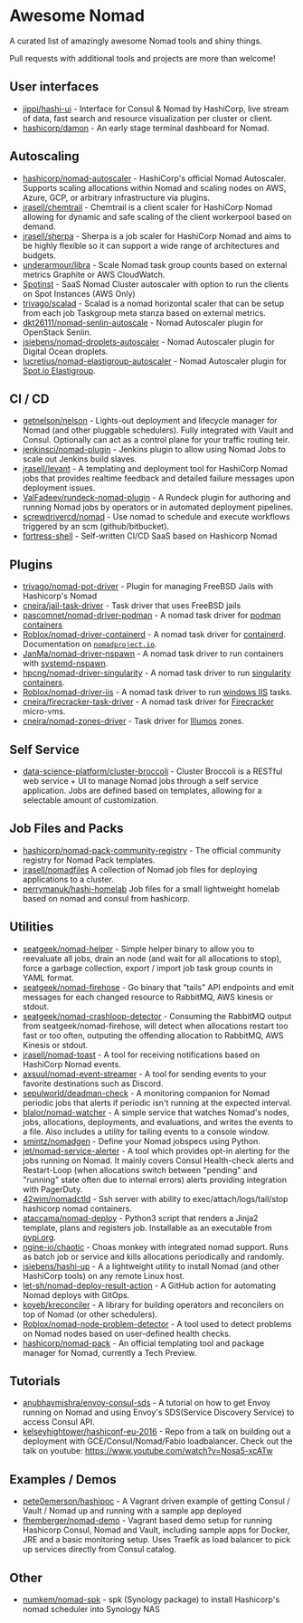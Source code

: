 # Awesome Nomad

A curated list of amazingly awesome Nomad tools and shiny things.

Pull requests with additional tools and projects are more than welcome!

## User interfaces

- [jippi/hashi-ui](https://github.com/jippi/hashi-ui) - Interface for Consul & Nomad by HashiCorp, live stream of data, fast search and resource visualization per cluster or client.
- [hashicorp/damon](https://github.com/hashicorp/damon) - An early stage terminal dashboard for Nomad.

## Autoscaling

- [hashicorp/nomad-autoscaler](https://github.com/hashicorp/nomad-autoscaler/) - HashiCorp's official Nomad Autoscaler. Supports scaling allocations within Nomad and scaling nodes on AWS, Azure, GCP, or arbitrary infrastructure via plugins.
- [jrasell/chemtrail](https://github.com/jrasell/chemtrail) - Chemtrail is a client scaler for HashiCorp Nomad allowing for dynamic and safe scaling of the client workerpool based on demand.
- [jrasell/sherpa](https://github.com/jrasell/sherpa) - Sherpa is a job scaler for HashiCorp Nomad and aims to be highly flexible so it can support a wide range of architectures and budgets.
- [underarmour/libra](https://github.com/underarmour/libra) - Scale Nomad task group counts based on external metrics Graphite or AWS CloudWatch.
- [Spotinst](https://help.spotinst.com/hc/en-us/articles/115005038289-Nomad-Container-Management-) - SaaS Nomad Cluster autoscaler with option to run the clients on Spot Instances (AWS Only)
- [trivago/scalad](https://github.com/trivago/scalad) - Scalad is a nomad horizontal scaler that can be setup from each job Taskgroup meta stanza based on external metrics.
- [dkt26111/nomad-senlin-autoscale](https://github.com/dkt26111/nomad-senlin-autoscaler) - Nomad Autoscaler plugin for OpenStack Senlin.
- [jsiebens/nomad-droplets-autoscaler](https://github.com/jsiebens/nomad-droplets-autoscaler) - Nomad Autoscaler plugin for Digital Ocean droplets.
- [lucretius/nomad-elastigroup-autoscaler](https://github.com/lucretius/nomad-elastigroup-autoscaler) - Nomad Autoscaler plugin for [Spot.io Elastigroup](https://spot.io/products/elastigroup/).

## CI / CD

- [getnelson/nelson](https://getnelson.io/) - Lights-out deployment and lifecycle manager for Nomad (and other pluggable schedulers). Fully integrated with Vault and Consul. Optionally can act as a control plane for your traffic routing teir.
- [jenkinsci/nomad-plugin](https://github.com/jenkinsci/nomad-plugin) - Jenkins plugin to allow using Nomad Jobs to scale out Jenkins build slaves.
- [jrasell/levant](https://github.com/jrasell/levant) - A templating and deployment tool for HashiCorp Nomad jobs that provides realtime feedback and detailed failure messages upon deployment issues.
- [ValFadeev/rundeck-nomad-plugin](https://github.com/ValFadeev/rundeck-nomad-plugin) - A Rundeck plugin for authoring and running Nomad jobs by operators or in automated deployment pipelines.
- [screwdrivercd/nomad](http://screwdriver.cd/) - Use nomad to schedule and execute workflows triggered by an scm (github/bitbucket).
- [fortress-shell](https://github.com/fortress-shell/fortress-shell) - Self-written CI/CD SaaS based on Hashicorp Nomad

## Plugins

- [trivago/nomad-pot-driver](https://github.com/trivago/nomad-pot-driver) - Plugin for managing FreeBSD Jails with Hashicorp's Nomad
- [cneira/jail-task-driver](https://github.com/cneira/jail-task-driver) - Task driver that uses FreeBSD jails
- [pascomnet/nomad-driver-podman](https://github.com/pascomnet/nomad-driver-podman) - A nomad task driver for [podman containers](https://podman.io)
- [Roblox/nomad-driver-containerd](https://github.com/Roblox/nomad-driver-containerd) - A nomad task driver for [containerd](https://containerd.io). Documentation on [`nomadproject.io`](https://www.nomadproject.io/docs/drivers/external/containerd).
- [JanMa/nomad-driver-nspawn](https://github.com/JanMa/nomad-driver-nspawn) - A nomad task driver to run containers with [systemd-nspawn](https://www.freedesktop.org/software/systemd/man/systemd-nspawn.html).
- [hpcng/nomad-driver-singularity](https://github.com/hpcng/nomad-driver-singularity) - A nomad task driver to run [singularity containers](https://github.com/sylabs/singularity).
- [Roblox/nomad-driver-iis](https://github.com/Roblox/nomad-driver-iis) - A nomad task driver to run [windows IIS](https://www.iis.net/) tasks.
- [cneira/firecracker-task-driver](https://github.com/cneira/firecracker-task-driver) - A nomad task driver for [Firecracker](https://firecracker-microvm.github.io/) micro-vms.
- [cneira/nomad-zones-driver](https://github.com/cneira/nomad-zones-driver) - Task driver for [Illumos](https://illumos.org/) zones.

## Self Service

- [data-science-platform/cluster-broccoli](https://github.com/data-science-platform/cluster-broccoli) - Cluster Broccoli is a RESTful web service + UI to manage Nomad jobs through a self service application. Jobs are defined based on templates, allowing for a selectable amount of customization.

## Job Files and Packs

- [hashicorp/nomad-pack-community-registry](https://github.com/hashicorp/nomad-pack-community-registry) - The official community registry for Nomad Pack templates.
- [jrasell/nomadfiles](https://github.com/jrasell/nomadfiles) A collection of Nomad job files for deploying applications to a cluster.
- [perrymanuk/hashi-homelab](https://github.com/perrymanuk/hashi-homelab) Job files for a small lightweight homelab based on nomad and consul from hashicorp.

## Utilities

- [seatgeek/nomad-helper](https://github.com/seatgeek/nomad-helper) - Simple helper binary to allow you to reevaluate all jobs, drain an node (and wait for all allocations to stop), force a garbage collection, export / import job task group counts in YAML format.
- [seatgeek/nomad-firehose](https://github.com/seatgeek/nomad-firehose) - Go binary that "tails" API endpoints and emit messages for each changed resource to RabbitMQ, AWS kinesis or stdout.
- [seatgeek/nomad-crashloop-detector](https://github.com/seatgeek/nomad-crashloop-detector) - Consuming the RabbitMQ output from seatgeek/nomad-firehose, will detect when allocations restart too fast or too often, outputing the offending allocation to RabbitMQ, AWS Kinesis or stdout.
- [jrasell/nomad-toast](https://github.com/jrasell/nomad-toast) - A tool for receiving notifications based on HashiCorp Nomad events.
- [axsuul/nomad-event-streamer](http://github.com/axsuul/nomad-event-streamer) - A tool for sending events to your favorite destinations such as Discord.
- [sepulworld/deadman-check](https://github.com/sepulworld/deadman-check) - A monitoring companion for Nomad periodic jobs that alerts if periodic isn't running at the expected interval.
- [blalor/nomad-watcher](https://github.com/blalor/nomad-watcher) - A simple service that watches Nomad's nodes, jobs, allocations, deployments, and evaluations, and writes the events to a file. Also includes a utility for tailing events to a console window.
- [smintz/nomadgen](https://github.com/smintz/nomadgen) - Define your Nomad jobspecs using Python.
- [jet/nomad-service-alerter](https://github.com/jet/nomad-service-alerter) - A tool which provides opt-in alerting for the jobs running on Nomad. It mainly covers Consul Health-check alerts and Restart-Loop (when allocations switch between "pending" and "running" state often due to internal errors) alerts providing integration with PagerDuty.
- [42wim/nomadctld](https://github.com/42wim/nomadctld) - Ssh server with ability to exec/attach/logs/tail/stop hashicorp nomad containers.
- [ataccama/nomad-deploy](https://github.com/ataccama/nomad-deploy) - Python3 script that renders a Jinja2 template, plans and registers job. Installable as an executable from [pypi.org](https://pypi.org/project/nomad-deploy/).
- [ngine-io/chaotic](https://github.com/ngine-io/chaotic) - Choas monkey with integrated nomad support. Runs as batch job or service and kills allocations periodically and randomly.
- [jsiebens/hashi-up](https://github.com/jsiebens/hashi-up) - A a lightweight utility to install Nomad (and other HashiCorp tools) on any remote Linux host.
- [let-sh/nomad-deploy-result-action](https://github.com/let-sh/nomad-deploy-result-action) - A GitHub action for automating Nomad deploys with GitOps.
- [koyeb/kreconciler](https://github.com/koyeb/kreconciler) - A library for building operators and reconcilers on top of Nomad (or other schedulers).
- [Roblox/nomad-node-problem-detector](https://github.com/Roblox/nomad-node-problem-detector) - A tool used to detect problems on Nomad nodes based on user-defined health checks.
- [hashicorp/nomad-pack](https://github.com/hashicorp/nomad-pack) - An official templating tool and package manager for Nomad, currently a Tech Preview.

## Tutorials

- [anubhavmishra/envoy-consul-sds](https://github.com/anubhavmishra/envoy-consul-sds) - A tutorial on how to get Envoy running on Nomad and using Envoy's SDS(Service Discovery Service) to access Consul API.
- [kelseyhightower/hashiconf-eu-2016](https://github.com/kelseyhightower/hashiconf-eu-2016) - Repo from a talk on building out a deployment with GCE/Consul/Nomad/Fabio loadbalancer. Check out the talk on youtube: https://www.youtube.com/watch?v=Nosa5-xcATw

## Examples / Demos

- [pete0emerson/hashipoc](https://github.com/pete0emerson/hashipoc) - A Vagrant driven example of getting Consul / Vault / Nomad up and running with a sample app deployed
- [fhemberger/nomad-demo](https://github.com/fhemberger/nomad-demo) - Vagrant based demo setup for running Hashicorp Consul, Nomad and Vault, including sample apps for Docker, JRE and a basic monitoring setup. Uses Traefik as load balancer to pick up services directly from Consul catalog.

## Other

- [numkem/nomad-spk](https://github.com/numkem/nomad-spk) - spk (Synology package) to install Hashicorp's nomad scheduler into Synology NAS
